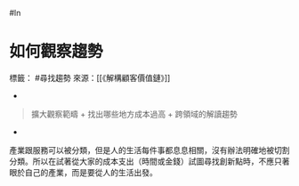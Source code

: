 #ln 
# 如何觀察趨勢
標籤： #尋找趨勢
來源：[[《解構顧客價值鏈》]]

-

>擴大觀察範疇 + 找出哪些地方成本過高 + 跨領域的解讀趨勢

-

產業跟服務可以被分類，但是人的生活每件事都息息相關，沒有辦法明確地被切割分類。所以在試著從大家的成本支出（時間或金錢）試圖尋找創新點時，不應只著眼於自己的產業，而是要從人的生活出發。